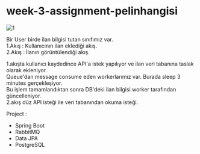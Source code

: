 # week-3-assignment-pelinhangisi


![1](https://user-images.githubusercontent.com/96151920/173078583-9ba155e3-346c-4308-9937-265c85e6a44b.JPG)

Bir User birde ilan bilgisi tutan sınıfımız var. <br>
1.Akış : Kullanıcının ilan eklediği akış. <br>
2.Akış : İlanın görüntülendiği akış. <br>

1.akışta kullanıcı kaydedince API'a istek yapılıyor ve ilan veri tabanına taslak olarak ekleniyor. <br>
Queue'dan message consume eden workerlarımız var. Burada sleep 3 minutes gerçekleşiyor. <br>
Bu işlem tamamlandıktan sonra DB'deki ilan bilgisi worker tarafından güncelleniyor. <br>
2.akış düz API isteği ile veri tabanından okuma isteği.

Project : 

* Spring Boot
* RabbitMQ
* Data JPA
* PostgreSQL
